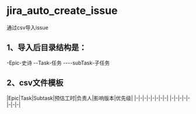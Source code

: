 # jira_auto_create_issue
通过csv导入issue

## 1、导入后目录结构是：

-Epic-史诗
--Task-任务
----subTask-子任务

## 2、csv文件模板


|Epic|Task|Subtask|预估工时|负责人|影响版本|优先级|
|-|-|-|-|-|-|-|-|
|-|-|-|-|-|-|-|-|
